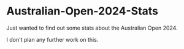 # Australian-Open-2024-Stats

Just wanted to find out some stats about the Australian Open 2024.

I don't plan any further work on this.
